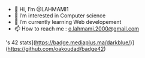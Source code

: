 - 👋 Hi, I’m @LAHMAMI1
- 👀 I’m interested in Computer science
- 🌱 I’m currently learning Web developement
- 📫 How to reach me : o.lahmami.2000@gmail.com

<olahmami>'s 42 stats](https://badge.mediaplus.ma/darkblue/<olahmami>)](https://github.com/oakoudad/badge42)
